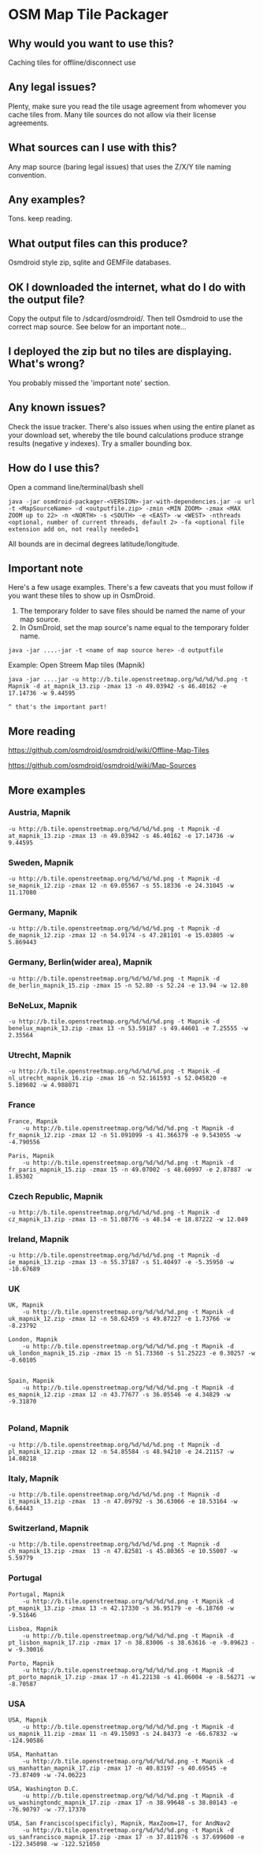 # OSM Map Tile Packager

## Why would you want to use this?
Caching tiles for offline/disconnect use

## Any legal issues?
Plenty, make sure you read the tile usage agreement from whomever you cache tiles from. Many tile sources do not allow via their license agreements.

## What sources can I use with this?
Any map source (baring legal issues) that uses the Z/X/Y tile naming convention.

## Any examples?

Tons. keep reading.

## What output files can this produce?

Osmdroid style zip, sqlite and GEMFile databases.

## OK I downloaded the internet, what do I do with the output file?

Copy the output file to /sdcard/osmdroid/. Then tell Osmdroid to use the correct map source. See below for an important note...

## I deployed the zip but no tiles are displaying. What's wrong?

You probably missed the 'important note' section.

## Any known issues?

Check the issue tracker. There's also issues when using the entire planet as your download set, whereby the tile bound calculations produce strange results (negative y indexes). Try a smaller bounding box.

## How do I use this?

Open a command line/terminal/bash shell

`java -jar osmdroid-packager-<VERSION>-jar-with-dependencies.jar -u url -t <MapSourceName> -d <outputfile.zip> -zmin <MIN ZOOM> -zmax <MAX ZOOM up to 22> -n <NORTH> -s <SOUTH> -e <EAST> -w <WEST> -nthreads <optional, number of current threads, default 2> -fa <optional file extension add on, not really needed>1`

All bounds are in decimal degrees latitude/longitude.


## Important note

Here's a few usage examples. There's a few caveats that you must follow if you want these tiles to show up in OsmDroid.

1) The temporary folder to save files should be named the name of your map source.
2) In OsmDroid, set the map source's name equal to the temporary folder name.

`java -jar ....-jar -t <name of map source here> -d outputfile`

Example: Open Streem Map tiles (Mapnik)

````
java -jar ....jar -u http://b.tile.openstreetmap.org/%d/%d/%d.png -t Mapnik -d at_mapnik_13.zip -zmax 13 -n 49.03942 -s 46.40162 -e 17.14736 -w 9.44595
                                                                       ^ that's the important part!
````

## More reading

https://github.com/osmdroid/osmdroid/wiki/Offline-Map-Tiles

https://github.com/osmdroid/osmdroid/wiki/Map-Sources


## More examples

### Austria, Mapnik
	-u http://b.tile.openstreetmap.org/%d/%d/%d.png -t Mapnik -d at_mapnik_13.zip -zmax 13 -n 49.03942 -s 46.40162 -e 17.14736 -w 9.44595
	
### Sweden, Mapnik
	-u http://b.tile.openstreetmap.org/%d/%d/%d.png -t Mapnik -d se_mapnik_12.zip -zmax 12 -n 69.05567 -s 55.18336 -e 24.31045 -w 11.17080
	
### Germany, Mapnik
	-u http://b.tile.openstreetmap.org/%d/%d/%d.png -t Mapnik -d de_mapnik_12.zip -zmax 12 -n 54.9174 -s 47.281101 -e 15.03805 -w 5.869443

### Germany, Berlin(wider area), Mapnik
	-u http://b.tile.openstreetmap.org/%d/%d/%d.png -t Mapnik -d de_berlin_mapnik_15.zip -zmax 15 -n 52.80 -s 52.24 -e 13.94 -w 12.80
	
### BeNeLux, Mapnik
	-u http://b.tile.openstreetmap.org/%d/%d/%d.png -t Mapnik -d benelux_mapnik_13.zip -zmax 13 -n 53.59187 -s 49.44601 -e 7.25555 -w 2.35564
	
### Utrecht, Mapnik
	-u http://b.tile.openstreetmap.org/%d/%d/%d.png -t Mapnik -d nl_utrecht_mapnik_16.zip -zmax 16 -n 52.161593 -s 52.045820 -e 5.189602 -w 4.988071

### France
````
France, Mapnik
	-u http://b.tile.openstreetmap.org/%d/%d/%d.png -t Mapnik -d fr_mapnik_12.zip -zmax 12 -n 51.091099 -s 41.366379 -e 9.543055 -w -4.790556
	
Paris, Mapnik
	-u http://b.tile.openstreetmap.org/%d/%d/%d.png -t Mapnik -d fr_paris_mapnik_15.zip -zmax 15 -n 49.07002 -s 48.60997 -e 2.87887 -w 1.85302	
````

### Czech Republic, Mapnik
	-u http://b.tile.openstreetmap.org/%d/%d/%d.png -t Mapnik -d cz_mapnik_13.zip -zmax 13 -n 51.08776 -s 48.54 -e 18.87222 -w 12.049
	
### Ireland, Mapnik
	-u http://b.tile.openstreetmap.org/%d/%d/%d.png -t Mapnik -d ie_mapnik_13.zip -zmax 13 -n 55.37187 -s 51.40497 -e -5.35950 -w -10.67689

### UK

````
UK, Mapnik
	-u http://b.tile.openstreetmap.org/%d/%d/%d.png -t Mapnik -d uk_mapnik_12.zip -zmax 12 -n 58.62459 -s 49.87227 -e 1.73766 -w -8.23792
	
London, Mapnik
	-u http://b.tile.openstreetmap.org/%d/%d/%d.png -t Mapnik -d uk_london_mapnik_15.zip -zmax 15 -n 51.73360 -s 51.25223 -e 0.30257 -w -0.60105
	

Spain, Mapnik
	-u http://b.tile.openstreetmap.org/%d/%d/%d.png -t Mapnik -d es_mapnik_12.zip -zmax 12 -n 43.77677 -s 36.05546 -e 4.34829 -w -9.31870
	
````

### Poland, Mapnik
	-u http://b.tile.openstreetmap.org/%d/%d/%d.png -t Mapnik -d pl_mapnik_12.zip -zmax 12 -n 54.85584 -s 48.94210 -e 24.21157 -w 14.08218
	
### Italy, Mapnik
	-u http://b.tile.openstreetmap.org/%d/%d/%d.png -t Mapnik -d it_mapnik_13.zip -zmax  13 -n 47.09792 -s 36.63066 -e 18.53164 -w 6.64443

### Switzerland, Mapnik
	-u http://b.tile.openstreetmap.org/%d/%d/%d.png -t Mapnik -d ch_mapnik_13.zip -zmax  13 -n 47.82581 -s 45.80365 -e 10.55007 -w 5.59779
	
### Portugal
````
Portugal, Mapnik
	-u http://b.tile.openstreetmap.org/%d/%d/%d.png -t Mapnik -d pt_mapnik_13.zip -zmax 13 -n 42.17330 -s 36.95179 -e -6.18760 -w -9.51646
	
Lisboa, Mapnik
	-u http://b.tile.openstreetmap.org/%d/%d/%d.png -t Mapnik -d pt_lisbon_mapnik_17.zip -zmax 17 -n 38.83006 -s 38.63616 -e -9.09623 -w -9.30016
	
Porto, Mapnik
	-u http://b.tile.openstreetmap.org/%d/%d/%d.png -t Mapnik -d pt_porto_mapnik_17.zip -zmax 17 -n 41.22138 -s 41.06004 -e -8.56271 -w -8.70587
````

### USA

````
USA, Mapnik
	-u http://b.tile.openstreetmap.org/%d/%d/%d.png -t Mapnik -d us_mapnik_11.zip -zmax 11 -n 49.15093 -s 24.84373 -e -66.67832 -w -124.90586
	
USA, Manhattan
	-u http://b.tile.openstreetmap.org/%d/%d/%d.png -t Mapnik -d us_manhattan_mapnik_17.zip -zmax 17 -n 40.83197 -s 40.69545 -e -73.87409 -w -74.06223
	
USA, Washington D.C. 
	-u http://b.tile.openstreetmap.org/%d/%d/%d.png -t Mapnik -d us_washingtondc_mapnik_17.zip -zmax 17 -n 38.99648 -s 38.80143 -e -76.90797 -w -77.17370
	
USA, San Francisco(specificly), Mapnik, MaxZoom=17, for AndNav2
    -u http://b.tile.openstreetmap.org/%d/%d/%d.png -t Mapnik -d us_sanfrancisco_mapnik_17.zip -zmax 17 -n 37.811976 -s 37.699600 -e -122.345098 -w -122.521050
 ````